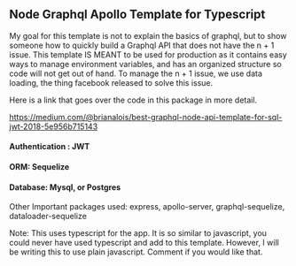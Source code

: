 ## Node Graphql Apollo Template for Typescript

My goal for this template is not to explain the basics of graphql, but to show someone how to quickly build a Graphql API that does not have the n + 1 issue. This template IS MEANT to be used for 
production as it contains easy ways to manage environment variables, and has an organized structure so code will not get out of hand. 
To manage the n + 1 issue, we use data loading, the thing facebook released to solve this issue.

Here is a link that goes over the code in this package in more detail. 

https://medium.com/@brianalois/best-graphql-node-api-template-for-sql-jwt-2018-5e956b715143

#### Authentication : JWT

#### ORM: Sequelize

#### Database: Mysql, or Postgres

Other Important packages used: express, apollo-server, graphql-sequelize, dataloader-sequelize

Note: This uses typescript for the app. It is so similar to javascript, you could never have used typescript and add to this template. However, I will be writing this to use plain javascript. Comment if you would like that.